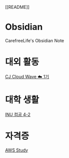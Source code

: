 [[README]]

# Obsidian

CarefreeLife's Obsidian Note

# 대외 활동
[CJ Cloud Wave ☁️ 1기](https://github.com/carefreelife98/Obsidian/blob/main/CJ%20Cloud%20Wave%20%E2%98%81%EF%B8%8F%201%EA%B8%B0/%20Final%20Project%20GooLoom%20-%20CGV/Final%20Project%20GooLoom%20-%20CGV.md)

# 대학 생활
[INU 컴공 4-2](https://github.com/carefreelife98/Obsidian/blob/main/INU%20%EC%BB%B4%EA%B3%B5%204-2/INU%20%EC%BB%B4%EA%B3%B5%204-2.md)
# 자격증
[AWS Study](https://github.com/carefreelife98/Obsidian/blob/main/AWS%20Study/SAA/AWS%20Services.md)
